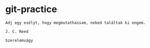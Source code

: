 # git-practice

    Adj egy esélyt, hogy megmutathassam, neked találtak ki engem.

    J. C. Reed

    Szerelemvágy
